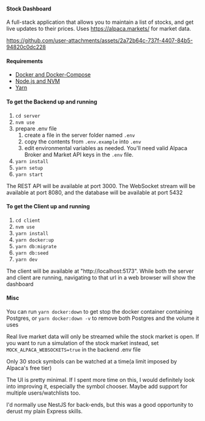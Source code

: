 #### Stock Dashboard
A full-stack application that allows you to maintain a list of stocks, and get live updates to their prices. Uses https://alpaca.markets/ for market data.


https://github.com/user-attachments/assets/2a72b64c-737f-4407-84b5-94820c0dc228


#### Requirements

- [Docker and Docker-Compose](https://www.docker.com/)
- [Node.js and NVM](https://nodejs.org/en/download/package-manager)
- [Yarn](https://yarnpkg.com/getting-started/install)

#### To get the Backend up and running

1. `cd server`
1. `nvm use`
1. prepare .env file  
    1. create a file in the server folder named `.env`  
    1. copy the contents from `.env.example` into `.env`
    1. edit environmental variables as needed. You'll need valid Alpaca Broker and Market API keys in the `.env` file.
1. `yarn install`
1. `yarn setup`
1. `yarn start`  
  
The REST API will be available at port 3000. The WebSocket stream will be available at port 8080, and the database will be available at port 5432 

#### To get the Client up and running

1. `cd client`
1. `nvm use`
1. `yarn install` 
1. `yarn docker:up`
1. `yarn db:migrate`
1. `yarn db:seed`
1. `yarn dev`

The client will be available at "http://localhost:5173". While both the server and client are running, navigating to that url in a web browser will show the dashboard
  
#### Misc
You can run `yarn docker:down` to get stop the docker container containing Postgres, or `yarn docker:down -v` to remove both Postgres and the volume it uses
  
Real live market data will only be streamed while the stock market is open. If you want to run a simulation of the stock market instead, set `MOCK_ALPACA_WEBSOCKETS=true` in the backend .env file  

Only 30 stock symbols can be watched at a time(a limit imposed by Alpaca's free tier)  

The UI is pretty minimal. If I spent more time on this, I would definitely look into improving it, especially the symbol chooser. Maybe add support for multiple users/watchlists too.  

I'd normally use NestJS for back-ends, but this was a good opportunity to derust my plain Express skills.
